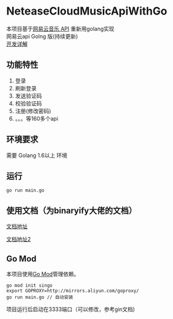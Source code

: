 # NeteaseCloudMusicApiWithGo

本项目基于[网易云音乐 API](https://github.com/Binaryify/NeteaseCloudMusicApi) 重新用golang实现  
网易云api Golng 版(持续更新)  
[开发详解](https://blog.xiaosiro.cn/posts/NeteaseCloudMusicApiWithGo)

## 功能特性
1. 登录
2. 刷新登录
3. 发送验证码
4. 校验验证码
5. 注册(修改密码)  
6. 。。。等160多个api

## 环境要求

需要 Golang 1.6以上 环境


## 运行

```shell
go run main.go
```

## 使用文档（为binaryify大佬的文档）

[文档地址](https://binaryify.github.io/NeteaseCloudMusicApi) 

[文档地址2](https://neteasecloudmusicapi.vercel.app)

## Go Mod

本项目使用[Go Mod](https://github.com/golang/go/wiki/Modules)管理依赖。

```shell
go mod init singo
export GOPROXY=http://mirrors.aliyun.com/goproxy/
go run main.go // 自动安装
```


项目运行后启动在3333端口（可以修改，参考gin文档)